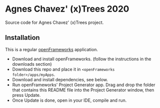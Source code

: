 # Agnes Chavez' (x)Trees 2020

Source code for Agnes Chavez' (x)Trees project.



## Installation
This is a regular [openFrameworks](openframeworks.cc) application.

- Download and install openFrameworks. (follow the instructions in the downloads section)
- Download this repo and place it in `<openFrameworks folder>/apps/myApps`. 
- Download and install dependencies, see below.
- Run openFrameworks' Project Generator app. Drag and drop the folder that contains this README file into the Project Generator window, then press Update.
- Once Update is done, open in your IDE, compile and run.


